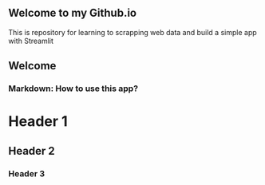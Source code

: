 ## Welcome to my Github.io
This is repository for learning to scrapping web data and build a simple app with Streamlit

## Welcome
### Markdown: How to use this app?

# Header 1
## Header 2
### Header 3
